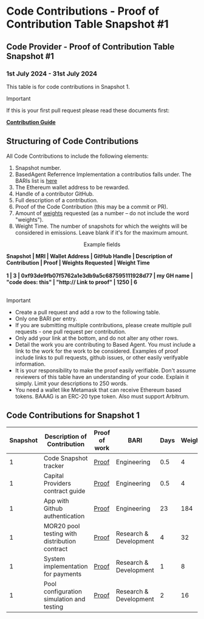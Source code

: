 # Code Contributions - Proof of Contribution Table Snapshot #1

## Code Provider - Proof of Contribution Table Snapshot #1
### 1st July 2024 - 31st July 2024

This table is for code contributions in Snapshot 1.  


> [!IMPORTANT]  
> If this is your first pull request please read these documents first:
> 
> [**Contribution Guide**](https://github.com/Morlabs/BasedAgent/blob/main/Docs/!KEYDOCS%2520README%2520FIRST!/Contributor%20Guide.md)


## Structuring of Code Contributions

All Code Contributions to include the following elements:

1. Snapshot number.
2. BasedAgent Referrence Implementation a contributios falls under. The BARIs list is [here](insert)
3. The Ethereum wallet address to be rewarded.
4. Handle of a contributor GitHub.
5. Full description of a contribution.
6. Proof of the Code Contribution (this may be a commit or PR).
7. Amount of [weights](insert) requested (as a number – do not include the word "weights").
8. Weight Time. The number of snapshots for which the weights will be considered in emissions. Leave blank if it's for the maximum amount. 

<p align="center">Example fields</p>
<b>Snapshot | MRI | Wallet Address | GitHub Handle | Description of Contribution | Proof | Weights Requested | Weight Time</b>
<br><br>
<b>1 | 3 | 0xf93de9fb07f5762a1e3db9a5c687595111928d77 | my GH name | "code does: this" | "http:// Link to proof" | 1250 | 6</b>
<br><br>

> [!IMPORTANT]
>
> - Create a pull request and add a row to the following table.
> - Only one BARI per entry.
> - If you are submitting multiple contributions, please create multiple pull requests - one pull request per contribution.
> - Only add your link at the bottom, and do not alter any other rows.
> - Detail the work you are contributing to Based Agent. You must include a link to the work for the work to be considered. Examples of proof include links to pull requests, github issues, or other easily verifyable information.
> - It is your responsibility to make the proof easily verifiable. Don't assume reviewers of this table have an understanding of your code. Explain it simply. Limit your descriptions to 250 words.
> - You need a wallet like Metamask that can receive Ethereum based tokens. BAAAG is an ERC-20 type token. Also must support Arbitrum.

## Code Contributions for Snapshot 1

| **Snapshot** | **Description of Contribution**                  | **Proof of work**                                                                                                                                      | **BARI**               | **Days** | **Weights** | **Address**                             |
|--------------|---------------------------------------------------|-------------------------------------------------------------------------------------------------------------------------------------------------------|------------------------|---------|-------------|------------------------------------------|
| 1            | Code Snapshot tracker                             | [Proof](https://github.com/Morlabs/BasedAgent/blob/main/Docs/Contributions/code.md)                                                                   | Engineering            | 0.5     | 4           | 0x552375B8BC807F30065Dca9A5828B645D64F53Ab |
| 1            | Capital Providers contract guide                  | [Proof](https://github.com/Morlabs/BasedAgent/blob/main/Docs/!KEYDOCS%2520README%2520FIRST!/Capital%20Providers/Based%20Agent%20Capital%20Providers%20Contract%20Guide.md) | Engineering            | 0.5     | 4           | 0xAd3483be560a7CE85c4275344d8DED76B47880F6 |
| 1            | App with Github authentication                    | [Proof](https://github.com/Morlabs/BasedAgent/tree/main/Dashboard)                                                                                     | Engineering            | 23      | 184         | 0xAd3483be560a7CE85c4275344d8DED76B47880F6 |
| 1            | MOR20 pool testing with distribution contract     | [Proof](https://sepolia.etherscan.io/address/0xC9A4e3B8dE5eF5003999a333D29DBD2aA575F65d)                                                                | Research & Development | 4       | 32          | 0x3D739f5460D20515D0D166Bd1609632754d9eEb9 |
| 1            | System implementation for payments                | [Proof](https://docs.google.com/forms/d/e/1FAIpQLSfx5DyQuZVh5XmRySoe0oftmumeEIbwViyOlPdlJlebUaLykg/viewform)                                                | Research & Development | 1       | 8           | 0xAd3483be560a7CE85c4275344d8DED76B47880F6 |
| 1            | Pool configuration simulation and testing         | [Proof](https://docs.google.com/spreadsheets/d/1zQ0Rkpa5_yvv40ZRA0rixWuPyLygUT5g8BZp2E8M7CY/edit?usp=sharing)                                                                                                                                                     | Research & Development | 2       | 16          | 0xAd3483be560a7CE85c4275344d8DED76B47880F6 |



